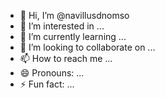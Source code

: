 - 👋 Hi, I’m @navillusdnomso
- 👀 I’m interested in ...
- 🌱 I’m currently learning ...
- 💞️ I’m looking to collaborate on ...
- 📫 How to reach me ...
- 😄 Pronouns: ...
- ⚡ Fun fact: ...

<!---
navillusdnomso/navillusdnomso is a ✨ special ✨ repository because its `README.md` (this file) appears on your GitHub profile.
You can click the Preview link to take a look at your changes.
--->
